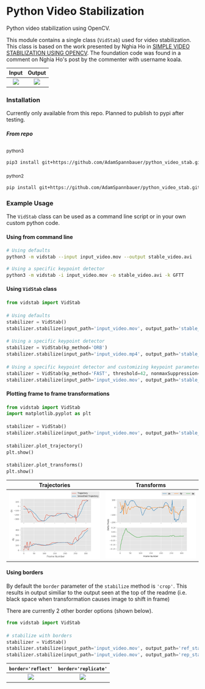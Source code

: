 # Python Video Stabilization
 Python video stabilization using OpenCV. 
 
 This module contains a single class (`VidStab`) used for video stabilization. This class is based on the work presented by Nghia Ho in [SIMPLE VIDEO STABILIZATION USING OPENCV](http://nghiaho.com/?p=2093). The foundation code was found in a comment on Nghia Ho's post by the commenter with username koala.
 
 Input                     |  Output
:-------------------------------:|:-------------------------:
![](readme/input_ostrich.gif)  |  ![](readme/stable_ostrich.gif)
 
### Installation

Currently only available from this repo.  Planned to publish to pypi after testing.

##### From repo

<sub>python3</sub>

```bash
pip3 install git+https://github.com/AdamSpannbauer/python_video_stab.git
```

<sub>python2</sub>

```bash
pip install git+https://github.com/AdamSpannbauer/python_video_stab.git
```

### Example Usage

The `VidStab` class can be used as a command line script or in your own custom python code.

#### Using from command line

```bash
# Using defaults
python3 -m vidstab --input input_video.mov --output stable_video.avi
```

```bash
# Using a specific keypoint detector
python3 -m vidstab -i input_video.mov -o stable_video.avi -k GFTT
```

#### Using `VidStab` class

```python
from vidstab import VidStab

# Using defaults
stabilizer = VidStab()
stabilizer.stabilize(input_path='input_video.mov', output_path='stable_video.avi')

# Using a specific keypoint detector
stabilizer = VidStab(kp_method='ORB')
stabilizer.stabilize(input_path='input_video.mp4', output_path='stable_video.avi')

# Using a specific keypoint detector and customizing keypoint parameters
stabilizer = VidStab(kp_method='FAST', threshold=42, nonmaxSuppression=False)
stabilizer.stabilize(input_path='input_video.mov', output_path='stable_video.avi')
```

#### Plotting frame to frame transformations

```python
from vidstab import VidStab
import matplotlib.pyplot as plt

stabilizer = VidStab()
stabilizer.stabilize(input_path='input_video.mov', output_path='stable_video.avi')

stabilizer.plot_trajectory()
plt.show()

stabilizer.plot_transforms()
plt.show()
```

Trajectories                     |  Transforms
:-------------------------------:|:-------------------------:
![](readme/trajectory_plot.png)  |  ![](readme/transforms_plot.png)

#### Using borders

By default the `border` parameter of the `stabilize` method is `'crop'`.  This results in output similiar to the output seen at the top of the readme (i.e. black space when transformation causes image to shift in frame)

There are currently 2 other border options (shown below).

```python
from vidstab import VidStab

# stabilize with borders
stabilizer = VidStab()
stabilizer.stabilize(input_path='input_video.mov', output_path='ref_stable_video.avi', border='reflect')
stabilizer.stabilize(input_path='input_video.mov', output_path='rep_stable_video.avi', border='replicate')
```

`border='reflect'`                     |  `border='replicate'`
:-------------------------------:|:-------------------------:
![](readme/reflect_stable_ostrich.gif)  |  ![](readme/replicate_stable_ostrich.gif)